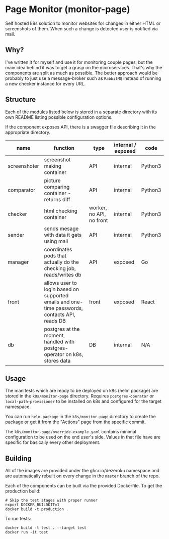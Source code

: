 # Page Monitor (monitor-page)
Self hosted k8s solution to monitor websites for changes in either HTML or screenshots of them.
When such a change is detected user is notified via mail.

## Why?
I've written it for myself and use it for monitoring couple pages, but the main idea behind it was to get a grasp on the microservices.
That's why the components are split as much as possible.
The better approach would be probably to just use a message-broker such as `RabbitMQ` instead of running a new checker instance for every URL.

## Structure
Each of the modules listed below is stored in a separate directory with its own README listing possible configuration options.

If the component exposes API, there is a swagger file describing it in the appropriate directory.

| name         | function                                                                                      | type                     | internal / exposed | code    |
| ------------ | --------------------------------------------------------------------------------------------  | ------------------------ | ------------------ | ------- |
| screenshoter | screenshot making container                                                                   | API                      | internal           | Python3 |
| comparator   | picture comparing container - returns diff                                                    | API                      | internal           | Python3 |
| checker      | html checking container                                                                       | worker, no API, no front | internal           | Python3 |
| sender       | sends mesage with data it gets using mail                                                     | API                      | internal           | Python3 |
| manager      | coordinates pods that actually do the checking job, reads/writes db                           | API                      | exposed            | Go      |
| front        | allows user to login based on supported emails and one-time passwords, contacts API, reads DB | front                    | exposed            | React   |
| db           | postgres at the moment, handled with postgres-operator on k8s, stores data                    | DB                       | internal           | N/A     |


## Usage
The manifests which are ready to be deployed on k8s (helm package) are stored in the `k8s/monitor-page` directory.
Requires `postgres-operator` or `local-path-provisioner` to be installed on k8s and configured for the target namespace.

You can run `helm package` in the `k8s/monitor-page` directory to create the package or get it from the "Actions" page from the specific commit.

The `k8s/monitor-page/override-example.yaml` contains minimal configuration to be used on the end user's side.
Values in that file have are specific for basically every other deployment.


## Building
All of the images are provided under the ghcr.io/dezeroku namespace and are automatically rebuilt on every change in the `master` branch of the repo.

Each of the components can be built via the provided Dockerfile.
To get the production build:
```
# Skip the test stages with proper runner
export DOCKER_BUILDKIT=1
docker build -t production .
```

To run tests:
```
docker build -t test . --target test
docker run -it test
```
